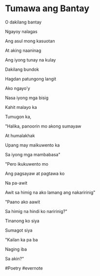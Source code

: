 # Tumawa ang Bantay

O dakilang bantay

Ngayoy nalagas

Ang asul mong kasuotan

At aking naaninag

Ang iyong tunay na kulay

Dakilang bundok

Hagdan patungong langit

Ako ngayo'y

Nasa iyong mga bisig

Kahit malayo ka

Tumugon ka,

"Halika, panoorin mo akong sumayaw

At humalakhak

Upang may maikuwento ka

Sa iyong mga mambabasa"

"Pero ikukuwento mo

Ang pagsayaw at pagtawa ko

Na pa-awit

Awit sa himig na ako lamang ang nakaririnig"

"Paano ako aawit

Sa himig na hindi ko naririnig?"

Tinanong ko siya

Sumagot siya

"Kailan ka pa ba

Naging iba

Sa akin?"

\#Poetry #evernote

